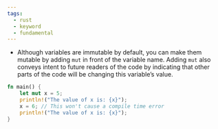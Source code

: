 ```yaml
---
tags:
  - rust
  - keyword
  - fundamental
---
```


- Although variables are immutable by default, you can make them mutable by adding `mut` in front of the variable name. Adding `mut` also conveys intent to future readers of the code by indicating that other parts of the code will be changing this variable’s value.
  
```rust
fn main() {
    let mut x = 5;
    println!("The value of x is: {x}");
    x = 6; // This won't cause a compile time error
    println!("The value of x is: {x}");
}
```